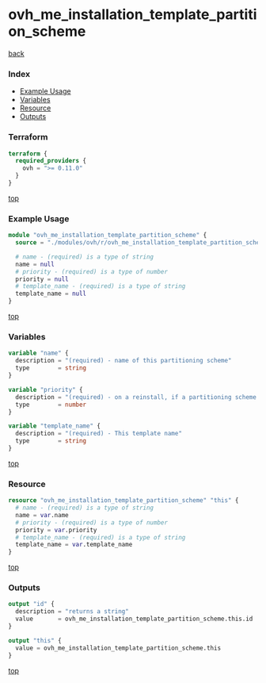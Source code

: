 # ovh_me_installation_template_partition_scheme

[back](../ovh.md)

### Index

- [Example Usage](#example-usage)
- [Variables](#variables)
- [Resource](#resource)
- [Outputs](#outputs)

### Terraform

```terraform
terraform {
  required_providers {
    ovh = ">= 0.11.0"
  }
}
```

[top](#index)

### Example Usage

```terraform
module "ovh_me_installation_template_partition_scheme" {
  source = "./modules/ovh/r/ovh_me_installation_template_partition_scheme"

  # name - (required) is a type of string
  name = null
  # priority - (required) is a type of number
  priority = null
  # template_name - (required) is a type of string
  template_name = null
}
```

[top](#index)

### Variables

```terraform
variable "name" {
  description = "(required) - name of this partitioning scheme"
  type        = string
}

variable "priority" {
  description = "(required) - on a reinstall, if a partitioning scheme is not specified, the one with the higher priority will be used by default, among all the compatible partitioning schemes (given the underlying hardware specifications)"
  type        = number
}

variable "template_name" {
  description = "(required) - This template name"
  type        = string
}
```

[top](#index)

### Resource

```terraform
resource "ovh_me_installation_template_partition_scheme" "this" {
  # name - (required) is a type of string
  name = var.name
  # priority - (required) is a type of number
  priority = var.priority
  # template_name - (required) is a type of string
  template_name = var.template_name
}
```

[top](#index)

### Outputs

```terraform
output "id" {
  description = "returns a string"
  value       = ovh_me_installation_template_partition_scheme.this.id
}

output "this" {
  value = ovh_me_installation_template_partition_scheme.this
}
```

[top](#index)